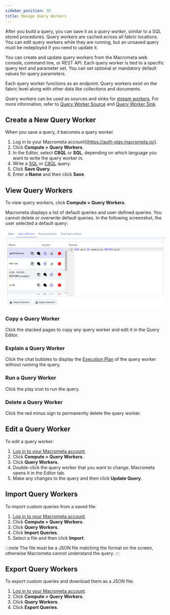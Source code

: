 ```yaml
---
sidebar_position: 30
title: Manage Query Workers
---
```


After you build a query, you can save it as a _query worker_, similar to a SQL stored procedures. Query workers are cached across all fabric locations. You can edit query workers while they are running, but an unsaved query must be redeployed if you need to update it.

You can create and update query workers from the Macrometa web console, command line, or REST API. Each query worker is tied to a specific query text and parameter set. You can set optional or mandatory default values for query parameters.

Each query worker functions as an endpoint. Query workers exist on the fabric level along with other data like collections and documents.

Query workers can be used as sources and sinks for [stream workers](../../cep/). For more information, refer to [Query Worker Source](../../cep/source/query-worker-source) and [Query Worker Sink](../../cep/sink/query-worker-sink).

## Create a New Query Worker

When you save a query, it becomes a query worker.

1. Log in to your Macrometa account](https://auth-play.macrometa.io/).
2. Click **Compute > Query Workers**.
3. In the Editor, select **C8QL** or **SQL**, depending on which language you want to write the query worker in.
4. Write a [SQL](../../queries/sql/index.md) or [C8QL](../../queries/c8ql/index.md) query.
5. Click **Save Query**.
6. Enter a **Name** and then click **Save**.

## View Query Workers

To view query workers, click **Compute > Query Workers**.

Macrometa displays a list of default queries and user-defined queries. You cannot delete or overwrite default queries. In the following screenshot, the user selected a default query:

![Query Workers](/img/queries/saved-queries.png)

### Copy a Query Worker

Click the stacked pages to copy any query worker and edit it in the Query Editor.

### Explain a Query Worker

Click the chat bubbles to display the [Execution Plan](../../queries/running-queries.md#execution-plan) of the query worker without running the query.

### Run a Query Worker

Click the play icon to run the query.

### Delete a Query Worker

Click the red minus sign to permanently delete the query worker.

## Edit a Query Worker

To edit a query worker:

1. [Log in to your Macrometa account](https://auth-play.macrometa.io/).
1. Click **Compute > Query Workers**.
1. Click **Query Workers**.
1. Double-click the query worker that you want to change. Macrometa opens it in the Editor tab.
1. Make any changes to the query and then click **Update Query**.

## Import Query Workers

To import custom queries from a saved file:

1. [Log in to your Macrometa account](https://auth-play.macrometa.io/).
2. Click **Compute > Query Workers**.
3. Click **Query Workers**.
4. Click **Import Queries**.
5. Select a file and then click **Import**.

:::note
The file must be a JSON file matching the format on the screen, otherwise Macrometa cannot understand the query.
:::

## Export Query Workers

To export custom queries and download them as a JSON file:

1. [Log in to your Macrometa account](https://auth-play.macrometa.io/).
2. Click **Compute > Query Workers**.
3. Click **Query Workers**.
4. Click **Export Queries**.
